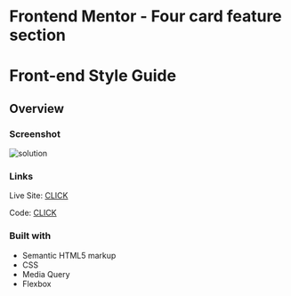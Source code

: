 # Frontend Mentor - Four card feature section

# Front-end Style Guide

## Overview

### Screenshot

![solution](https://)


### Links

 Live Site: [CLICK](https://patrick-selin.github.io/four-card-feature-section/)

 Code: [CLICK](https://github.com/patrick-selin/four-card-feature-section.git)

### Built with

- Semantic HTML5 markup
- CSS
- Media Query
- Flexbox